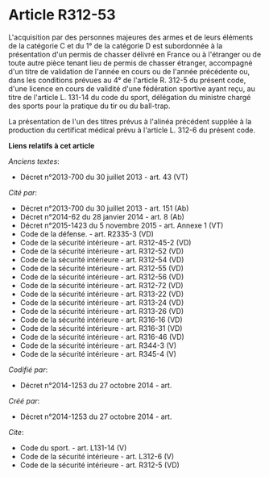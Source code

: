 # Article R312-53

L'acquisition par des personnes majeures des armes et de leurs éléments de la catégorie C et du 1° de la catégorie D est
subordonnée à la présentation d'un permis de chasser délivré en France ou à l'étranger ou de toute autre pièce tenant lieu de
permis de chasser étranger, accompagné d'un titre de validation de l'année en cours ou de l'année précédente ou, dans les
conditions prévues au 4° de l'article R. 312-5 du présent code, d'une licence en cours de validité d'une fédération sportive
ayant reçu, au titre de l'article L. 131-14 du code du sport, délégation du ministre chargé des sports pour la pratique du
tir ou du ball-trap. 

La présentation de l'un des titres prévus à l'alinéa précédent supplée à la production du certificat médical prévu à
l'article L. 312-6 du présent code.

**Liens relatifs à cet article**

_Anciens textes_:

  - Décret n°2013-700 du 30 juillet 2013 - art. 43 (VT)

_Cité par_:

  - Décret n°2013-700 du 30 juillet 2013 - art. 151 (Ab)
  - Décret n°2014-62 du 28 janvier 2014 - art. 8 (Ab)
  - Décret n°2015-1423 du 5 novembre 2015 - art. Annexe 1 (VT)
  - Code de la défense. - art. R2335-3 (VD)
  - Code de la sécurité intérieure - art. R312-45-2 (VD)
  - Code de la sécurité intérieure - art. R312-52 (VD)
  - Code de la sécurité intérieure - art. R312-54 (VD)
  - Code de la sécurité intérieure - art. R312-55 (VD)
  - Code de la sécurité intérieure - art. R312-56 (VD)
  - Code de la sécurité intérieure - art. R312-72 (VD)
  - Code de la sécurité intérieure - art. R313-22 (VD)
  - Code de la sécurité intérieure - art. R313-24 (VD)
  - Code de la sécurité intérieure - art. R313-26 (VD)
  - Code de la sécurité intérieure - art. R316-16 (VD)
  - Code de la sécurité intérieure - art. R316-31 (VD)
  - Code de la sécurité intérieure - art. R316-46 (VD)
  - Code de la sécurité intérieure - art. R344-3 (V)
  - Code de la sécurité intérieure - art. R345-4 (V)

_Codifié par_:

  - Décret n°2014-1253 du 27 octobre 2014 - art.

_Créé par_:

  - Décret n°2014-1253 du 27 octobre 2014 - art.

_Cite_:

  - Code du sport. - art. L131-14 (V)
  - Code de la sécurité intérieure - art. L312-6 (V)
  - Code de la sécurité intérieure - art. R312-5 (VD)
